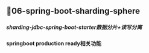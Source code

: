 ## :herb:06-spring-boot-sharding-sphere
##### sharding-jdbc-spring-boot-starter数据分片+读写分离

#### springboot production ready相关功能